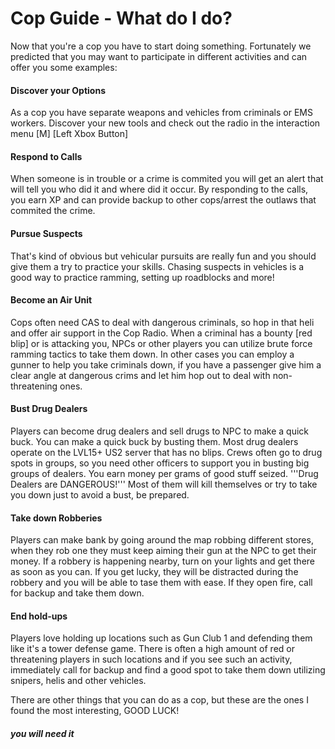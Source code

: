 # Cop Guide - What do I do?

Now that you're a cop you have to start doing something. Fortunately we predicted that you may want to participate in different activities and can offer you some examples:

#### Discover your Options

As a cop you have separate weapons and vehicles from criminals or EMS workers. Discover your new tools and check out the radio in the interaction menu [M] [Left Xbox Button]

#### Respond to Calls

When someone is in trouble or a crime is commited you will get an alert that will tell you who did it and where did it occur. By responding to the calls, you earn XP and can provide backup to other cops/arrest the outlaws that commited the crime.

#### Pursue Suspects

That's kind of obvious but vehicular pursuits are really fun and you should give them a try to practice your skills. Chasing suspects in vehicles is a good way to practice ramming, setting up roadblocks and more!

#### Become an Air Unit

Cops often need CAS to deal with dangerous criminals, so hop in that heli and offer air support in the Cop Radio. When a criminal has a bounty [red blip] or is attacking you, NPCs or other players you can utilize brute force ramming tactics to take them down. In other cases you can employ a gunner to help you take criminals down, if you have a passenger give him a clear angle at dangerous crims and let him hop out to deal with non-threatening ones.

#### Bust Drug Dealers

Players can become drug dealers and sell drugs to NPC to make a quick buck. You can make a quick buck by busting them. Most drug dealers operate on the LVL15+ US2 server that has no blips. Crews often go to drug spots in groups, so you need other officers to support you in busting big groups of dealers. You earn money per grams of good stuff seized. '''Drug Dealers are DANGEROUS!''' Most of them will kill themselves or try to take you down just to avoid a bust, be prepared.

#### Take down Robberies
Players can make bank by going around the map robbing different stores, when they rob one they must keep aiming their gun at the NPC to get their money. If a robbery is happening nearby, turn on your lights and get there as soon as you can. If you get lucky, they will be distracted during the robbery and you will be able to tase them with ease. If they open fire, call for backup and take them down.

#### End hold-ups

Players love holding up locations such as Gun Club 1 and defending them like it's a tower defense game. There is often a high amount of red or threatening players in such locations and if you see such an activity, immediately call for backup and find a good spot to take them down utilizing snipers, helis and other vehicles.


There are other things that you can do as a cop, but these are the ones I found the most interesting, 
GOOD LUCK!

##### you will need it
